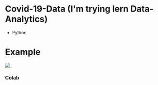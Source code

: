 # Covid-19-Data (I'm trying lern Data-Analytics)
- Python

# Example
![](https://cdn.discordapp.com/attachments/925063485556150292/930158026277658714/unknown.png)
### [Colab](https://colab.research.google.com/gist/H3X-T/33368ab57a906c0f8f2174fe23c1c4f8/covid-19.ipynb)
